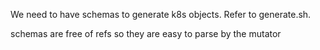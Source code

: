We need to have schemas to generate k8s objects. Refer to generate.sh.

schemas are free of refs so they are easy to parse by the mutator
